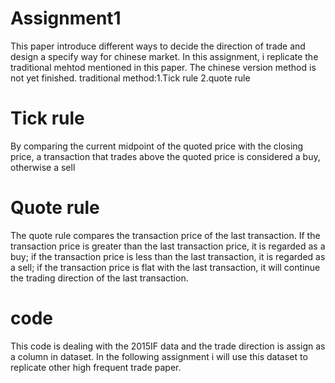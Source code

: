 # Assignment1
This paper introduce different ways to decide the direction of trade and design a specify way for chinese market. In this assignment, i replicate the traditional mehtod mentioned in this paper. The chinese version method is not yet finished.
traditional method:1.Tick rule 2.quote rule
# Tick rule
By comparing the current midpoint of the quoted price with the closing price, a transaction that trades above the quoted price is considered a buy, otherwise a sell
# Quote rule
The quote rule compares the transaction price of the last transaction. If the transaction price is greater than the last transaction price, it is regarded as a buy; if the transaction price is less than the last transaction, it is regarded as a sell; if the transaction price is flat with the last transaction, it will continue the trading direction of the last transaction.

# code
This code is dealing with the 2015IF data and the trade direction is assign as a column in dataset. In the following assignment i will use this dataset to replicate other high frequent trade paper.
